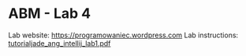 # ABM - Lab 4

Lab website: <https://programowaniec.wordpress.com>
Lab instructions: [tutorialjade_ang_intellij_lab1.pdf](tutorialjade_ang_intellij_lab1.pdf)
